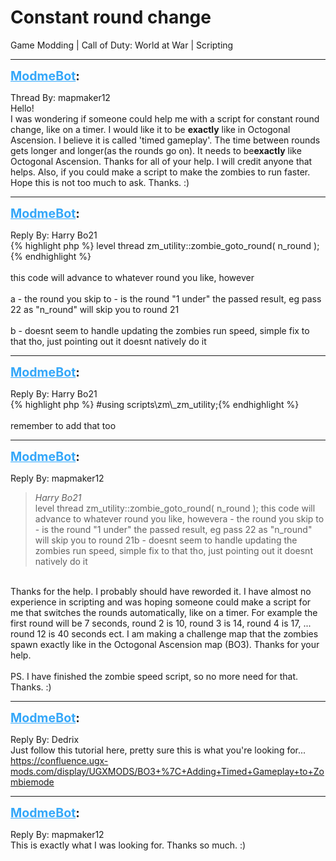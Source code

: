 # Constant round change
Game Modding | Call of Duty: World at War | Scripting

---
<strong style="font-size: 1.4em;"><span style="text-decoration: underline;text-decoration-color: #34a7f9;"><span style="color:#34a7f9;">ModmeBot</span></span>:</strong>

<p>Thread By: mapmaker12<br />Hello!<br />I was wondering if someone could help me with a script for constant round change, like on a timer. I would like it to be <strong>exactly</strong> like in Octogonal Ascension. I believe it is called &#39;timed gameplay&#39;. The time between rounds gets longer and longer(as the rounds go on). It needs to be<strong>exactly</strong> like Octogonal Ascension. Thanks for all of your help. I will credit anyone that helps. Also, if you could make a script to make the zombies to run faster. Hope this is not too much to ask. Thanks. :)</p>

---
<strong style="font-size: 1.4em;"><span style="text-decoration: underline;text-decoration-color: #34a7f9;"><span style="color:#34a7f9;">ModmeBot</span></span>:</strong>

<p>Reply By: Harry Bo21<br />{% highlight php %}
level thread zm_utility::zombie_goto_round( n_round );{% endhighlight %}
 <br /> <br />this code will advance to whatever round you like, however<br /><br />a - the round you skip to - is the round &quot;1 under&quot; the passed result, eg pass 22 as &quot;n_round&quot; will skip you to round 21<br /><br />b - doesnt seem to handle updating the zombies run speed, simple fix to that tho, just pointing out it doesnt natively do it</p>

---
<strong style="font-size: 1.4em;"><span style="text-decoration: underline;text-decoration-color: #34a7f9;"><span style="color:#34a7f9;">ModmeBot</span></span>:</strong>

<p>Reply By: Harry Bo21<br />{% highlight php %}
#using scripts\zm\_zm_utility;{% endhighlight %}
 <br /> <br />remember to add that too</p>

---
<strong style="font-size: 1.4em;"><span style="text-decoration: underline;text-decoration-color: #34a7f9;"><span style="color:#34a7f9;">ModmeBot</span></span>:</strong>

<p>Reply By: mapmaker12<br /><blockquote><em>Harry Bo21</em><br />level thread zm_utility::zombie_goto_round( n_round );     this code will advance to whatever round you like, howevera - the round you skip to - is the round &quot;1 under&quot; the passed result, eg pass 22 as &quot;n_round&quot; will skip you to round 21b - doesnt seem to handle updating the zombies run speed, simple fix to that tho, just pointing out it doesnt natively do it</blockquote><br /> Thanks for the help. I probably should have reworded it. I have almost no experience in scripting and was hoping someone could make a script for me that switches the rounds automatically, like on a timer. For example the first round will be 7 seconds, round 2 is 10, round 3 is 14, round 4 is 17, ... round 12 is 40 seconds ect. I am making a challenge map that the zombies spawn exactly like in the Octogonal Ascension map (BO3). Thanks for your help. <br /> <br />PS. I have finished the zombie speed script, so no more need for that. Thanks. :)</p>

---
<strong style="font-size: 1.4em;"><span style="text-decoration: underline;text-decoration-color: #34a7f9;"><span style="color:#34a7f9;">ModmeBot</span></span>:</strong>

<p>Reply By: Dedrix<br />Just follow this tutorial here, pretty sure this is what you&#39;re looking for...<br /><a href="https://confluence.ugx-mods.com/display/UGXMODS/BO3+%7C+Adding+Timed+Gameplay+to+Zombiemode">https://confluence.ugx-mods.com/display/UGXMODS/BO3+%7C+Adding+Timed+Gameplay+to+Zombiemode</a></p>

---
<strong style="font-size: 1.4em;"><span style="text-decoration: underline;text-decoration-color: #34a7f9;"><span style="color:#34a7f9;">ModmeBot</span></span>:</strong>

<p>Reply By: mapmaker12<br />This is exactly what I was looking for. Thanks so much. :)</p>
